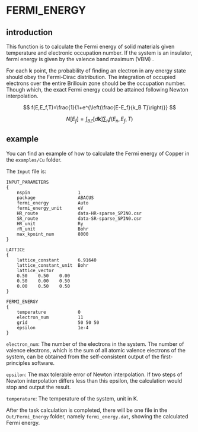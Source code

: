 # FERMI_ENERGY

## introduction

This function is to calculate the Fermi energy of solid materials given temperature and electronic occupation number. If the system is an insulator, fermi energy is given by the valence band maximum (VBM) .

For each $\mathbf{k}$ point, the  probability of finding an electron in any energy state should obey the Fermi-Dirac distribution. The integration of occupied electrons over the entire Brillouin zone should be the occupation number. Though which, the exact Fermi energy could be attained following Newton interpolation.

$$
f(E,E_f,T)=\frac{1}{1+e^{\left(\frac{E-E_f}{k_B T}\right)}}
$$

$$
N[E_f]=\int_{BZ}[d\mathbf{k}]\sum_nf(E_n,E_f,T)
$$

## example

You can find an example of how to calculate the Fermi energy of Copper in the `examples/Cu` folder. 

The `Input` file is:

```
INPUT_PARAMETERS
{
    nspin                  1
    package                ABACUS
    fermi_energy           Auto
    fermi_energy_unit      eV
    HR_route               data-HR-sparse_SPIN0.csr
    SR_route               data-SR-sparse_SPIN0.csr
    HR_unit                Ry
    rR_unit                Bohr
    max_kpoint_num         8000
}

LATTICE
{
    lattice_constant       6.91640 
    lattice_constant_unit  Bohr
    lattice_vector
    0.50	0.50	0.00
    0.50	0.00	0.50
    0.00	0.50	0.50
}

FERMI_ENERGY
{
    temperature            0
    electron_num           11
    grid                   50 50 50
    epsilon                1e-4
}
```

`electron_num`: The number of the electrons in the system. The number of valence electrons, which is the sum of all atomic valence electrons of the system, can be obtained from the self-consistent output of the first-principles software.

`epsilon`: The max tolerable error of Newton interpolation. If two steps of Newton interpolation differs less than this epsilon, the calculation would stop and output the result.

`temperature`: The temperature of the system, unit in K.

After the task calculation is completed, there will be one file in the `Out/Fermi_Energy` folder, namely `fermi_energy.dat`, showing the calculated Fermi energy.

